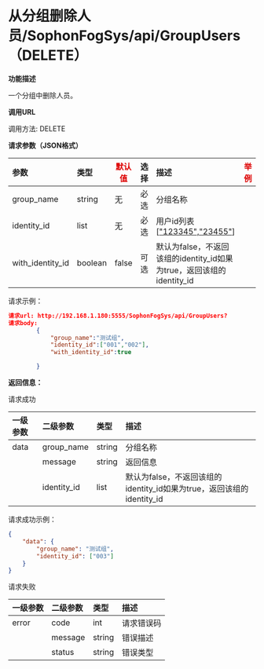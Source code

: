 # 从分组删除人员/SophonFogSys/api/GroupUsers（DELETE）

**功能描述**

一个分组中删除人员。

**调用URL**

调用方法: DELETE

**请求参数（JSON格式）**

| 参数             | 类型    | <font color="#dd0000">默认值</font> | 选择 | 描述                                                         | <font color="#dd0000">举例</font> |
| :--------------- | :------ | ----------------------------------- | :--- | :----------------------------------------------------------- | --------------------------------- |
| group_name       | string  | 无                                  | 必选 | 分组名称                                                     |                                   |
| identity_id      | list    | 无                                  | 必选 | 用户id列表[["123345","23455"](https://info.bitmain.vip:8443/pages/createpage.action?spaceKey=AIBOX&title="123345"%2C"23455"&linkCreation=true&fromPageId=59841178)] |                                   |
| with_identity_id | boolean | false                               | 可选 | 默认为false，不返回该组的identity_id如果为true，返回该组的identity_id |                                   |

请求示例：

```json
请求url: http://192.168.1.180:5555/SophonFogSys/api/GroupUsers?
请求body:
        {
            "group_name":"测试组",
            "identity_id":["001","002"],
            "with_identity_id":true

        }
```

**返回信息：**

请求成功

| 一级参数 | 二级参数    | 类型   | 描述                                                         |
| :------- | :---------- | :----- | :----------------------------------------------------------- |
| data     | group_name  | string | 分组名称                                                     |
|          | message     | string | 返回信息                                                     |
|          | identity_id | list   | 默认为false，不返回该组的identity_id如果为true，返回该组的identity_id |

请求成功示例：

```json
{
    "data": {
        "group_name": "测试组",
        "identity_id": ["003"]
    }
}
```

请求失败

| 一级参数 | 二级参数 | 类型   | 描述       |
| :------- | :------- | :----- | :--------- |
| error    | code     | int    | 请求错误码 |
|          | message  | string | 错误描述   |
|          | status   | string | 错误类型   |
